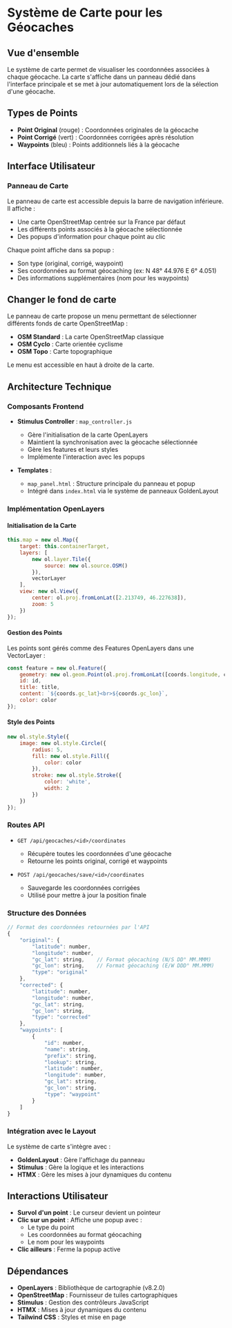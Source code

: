 # Système de Carte pour les Géocaches

## Vue d'ensemble

Le système de carte permet de visualiser les coordonnées associées à chaque géocache. La carte s'affiche dans un panneau dédié dans l'interface principale et se met à jour automatiquement lors de la sélection d'une géocache.

## Types de Points

- **Point Original** (rouge) : Coordonnées originales de la géocache
- **Point Corrigé** (vert) : Coordonnées corrigées après résolution
- **Waypoints** (bleu) : Points additionnels liés à la géocache

## Interface Utilisateur

### Panneau de Carte

Le panneau de carte est accessible depuis la barre de navigation inférieure. Il affiche :
- Une carte OpenStreetMap centrée sur la France par défaut
- Les différents points associés à la géocache sélectionnée
- Des popups d'information pour chaque point au clic

Chaque point affiche dans sa popup :
- Son type (original, corrigé, waypoint)
- Ses coordonnées au format géocaching (ex: N 48° 44.976 E 6° 4.051)
- Des informations supplémentaires (nom pour les waypoints)

## Changer le fond de carte

Le panneau de carte propose un menu permettant de sélectionner différents fonds de carte OpenStreetMap :

- **OSM Standard** : La carte OpenStreetMap classique
- **OSM Cyclo** : Carte orientée cyclisme
- **OSM Topo** : Carte topographique

Le menu est accessible en haut à droite de la carte.

## Architecture Technique

### Composants Frontend

- **Stimulus Controller** : `map_controller.js`
  - Gère l'initialisation de la carte OpenLayers
  - Maintient la synchronisation avec la géocache sélectionnée
  - Gère les features et leurs styles
  - Implémente l'interaction avec les popups

- **Templates** :
  - `map_panel.html` : Structure principale du panneau et popup
  - Intégré dans `index.html` via le système de panneaux GoldenLayout

### Implémentation OpenLayers

#### Initialisation de la Carte
```javascript
this.map = new ol.Map({
    target: this.containerTarget,
    layers: [
        new ol.layer.Tile({
            source: new ol.source.OSM()
        }),
        vectorLayer
    ],
    view: new ol.View({
        center: ol.proj.fromLonLat([2.213749, 46.227638]),
        zoom: 5
    })
});
```

#### Gestion des Points
Les points sont gérés comme des Features OpenLayers dans une VectorLayer :
```javascript
const feature = new ol.Feature({
    geometry: new ol.geom.Point(ol.proj.fromLonLat([coords.longitude, coords.latitude])),
    id: id,
    title: title,
    content: `${coords.gc_lat}<br>${coords.gc_lon}`,
    color: color
});
```

#### Style des Points
```javascript
new ol.style.Style({
    image: new ol.style.Circle({
        radius: 5,
        fill: new ol.style.Fill({
            color: color
        }),
        stroke: new ol.style.Stroke({
            color: 'white',
            width: 2
        })
    })
});
```

### Routes API

- `GET /api/geocaches/<id>/coordinates`
  - Récupère toutes les coordonnées d'une géocache
  - Retourne les points original, corrigé et waypoints

- `POST /api/geocaches/save/<id>/coordinates`
  - Sauvegarde les coordonnées corrigées
  - Utilisé pour mettre à jour la position finale

### Structure des Données

```javascript
// Format des coordonnées retournées par l'API
{
    "original": {
        "latitude": number,
        "longitude": number,
        "gc_lat": string,    // Format géocaching (N/S DD° MM.MMM)
        "gc_lon": string,    // Format géocaching (E/W DDD° MM.MMM)
        "type": "original"
    },
    "corrected": {
        "latitude": number,
        "longitude": number,
        "gc_lat": string,
        "gc_lon": string,
        "type": "corrected"
    },
    "waypoints": [
        {
            "id": number,
            "name": string,
            "prefix": string,
            "lookup": string,
            "latitude": number,
            "longitude": number,
            "gc_lat": string,
            "gc_lon": string,
            "type": "waypoint"
        }
    ]
}
```

### Intégration avec le Layout

Le système de carte s'intègre avec :
- **GoldenLayout** : Gère l'affichage du panneau
- **Stimulus** : Gère la logique et les interactions
- **HTMX** : Gère les mises à jour dynamiques du contenu

## Interactions Utilisateur

- **Survol d'un point** : Le curseur devient un pointeur
- **Clic sur un point** : Affiche une popup avec :
  - Le type du point
  - Les coordonnées au format géocaching
  - Le nom pour les waypoints
- **Clic ailleurs** : Ferme la popup active

## Dépendances

- **OpenLayers** : Bibliothèque de cartographie (v8.2.0)
- **OpenStreetMap** : Fournisseur de tuiles cartographiques
- **Stimulus** : Gestion des contrôleurs JavaScript
- **HTMX** : Mises à jour dynamiques du contenu
- **Tailwind CSS** : Styles et mise en page
